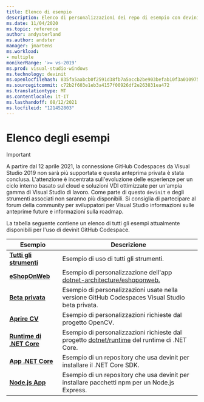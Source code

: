 ```yaml
---
title: Elenco di esempio
description: Elenco di personalizzazioni dei repo di esempio con devinit.
ms.date: 11/04/2020
ms.topic: reference
author: andysterland
ms.author: andster
manager: jmartens
ms.workload:
- multiple
monikerRange: '>= vs-2019'
ms.prod: visual-studio-windows
ms.technology: devinit
ms.openlocfilehash: 835fa5aabcb0f2591d38fb7a5accb2be903befab10f3a01097510a96e19a906c
ms.sourcegitcommit: c72b2f603e1eb3a4157f00926df2e263831ea472
ms.translationtype: MT
ms.contentlocale: it-IT
ms.lasthandoff: 08/12/2021
ms.locfileid: "121452803"
---
```

# <a name="sample-list"></a>Elenco degli esempi

> [!IMPORTANT]
> A partire dal 12 aprile 2021, la connessione GitHub Codespaces da Visual Studio 2019 non sarà più supportata e questa anteprima privata è stata conclusa. L'attenzione è incentrata sull'evoluzione delle esperienze per un ciclo interno basato sul cloud e soluzioni VDI ottimizzate per un'ampia gamma di Visual Studio di lavoro. Come parte di questo `devinit` e degli strumenti associati non saranno più disponibili. Si consiglia di partecipare al forum della community per sviluppatori per Visual Studio informazioni sulle anteprime future e informazioni sulla roadmap.

La tabella seguente contiene un elenco di tutti gli esempi attualmente disponibili per l'uso di devinit GitHub Codespace.

| Esempio                                            | Descrizione                                                                                                                  |
|---------------------------------------------------|------------------------------------------------------------------------------------------------------------------------------|
| [**Tutti gli strumenti**](sample-all-tool.md)               | Esempio di uso di tutti gli strumenti.                                                                                              |
| [**eShopOnWeb**](sample-eshoponweb.md)            | Esempio di personalizzazione dell'app [dotnet-architecture/eshoponweb.](https://github.com/dotnet-architecture/eShopOnWeb)          |
| [**Beta privata**](sample-private-preview.md)     | Esempio di personalizzazioni usate nella versione GitHub Codespaces Visual Studio beta privata.                                      |
| [**Aprire CV**](sample-opencv.md)                   | Esempio di personalizzazioni richieste dal progetto OpenCV.                                                                |
| [**Runtime di .NET Core**](sample-dotnet-runtime.md) | Esempio di personalizzazioni richieste dal progetto [dotnet/runtime](https://github.com/dotnet/runtime) del runtime di .NET Core. |
| [**App .NET Core**](sample-dotnet-core.md)        | Esempio di un repository che usa devinit per installare il .NET Core SDK.                                             |
| [**Node.js App**](sample-nodejs.md)               | Esempio di un repository che usa devinit per installare pacchetti npm per un Node.js Express.                             |

